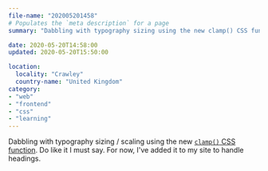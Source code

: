 ```yaml
---
file-name: "202005201458"
# Populates the `meta description` for a page
summary: "Dabbling with typography sizing using the new clamp() CSS function."

date: 2020-05-20T14:58:00
updated: 2020-05-20T15:50:00

location:
  locality: "Crawley"
  country-name: "United Kingdom"
category:
- "web"
- "frontend"
- "css"
- "learning"
---
```


Dabbling with typography sizing / scaling using the new [<code>clamp()</code> CSS function][1]. Do like it I must say. For now, I've added it to my site to handle headings.

[1]: https://developer.mozilla.org/en-US/docs/Web/CSS/clamp
